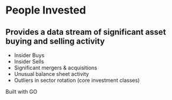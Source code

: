 # People Invested 
## Provides a data stream of significant asset buying and selling activity
- Insider Buys
- Insider Sells
- Significant mergers & acquisitions 
- Unusual balance sheet activity
- Outliers in sector rotation (core investment classes)

Built with GO